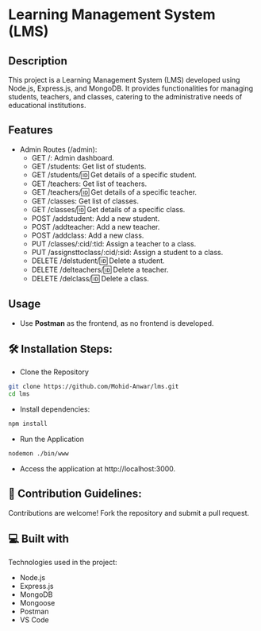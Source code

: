 # Learning Management System (LMS)

<p align="center">
  
</p>

## Description

This project is a Learning Management System (LMS) developed using Node.js, Express.js, and MongoDB. It provides functionalities for managing students, teachers, and classes, catering to the administrative needs of educational institutions.

## Features

- Admin Routes (/admin):
  - GET /: Admin dashboard.
  - GET /students: Get list of students.
  - GET /students/:id: Get details of a specific student.
  - GET /teachers: Get list of teachers.
  - GET /teachers/:id: Get details of a specific teacher.
  - GET /classes: Get list of classes.
  - GET /classes/:id: Get details of a specific class.
  - POST /addstudent: Add a new student.
  - POST /addteacher: Add a new teacher.
  - POST /addclass: Add a new class.
  - PUT /classes/:cid/:tid: Assign a teacher to a class.
  - PUT /assignsttoclass/:cid/:sid: Assign a student to a class.
  - DELETE /delstudent/:id: Delete a student.
  - DELETE /delteachers/:id: Delete a teacher.
  - DELETE /delclass/:id: Delete a class.

## Usage

- Use **Postman** as the frontend, as no frontend is developed.

## 🛠️ Installation Steps:

- Clone the Repository

```bash
git clone https://github.com/Mohid-Anwar/lms.git
cd lms
```

- Install dependencies:

```bash
npm install
```

- Run the Application

```bash
nodemon ./bin/www
```

- Access the application at http://localhost:3000.

## 🍰 Contribution Guidelines:</h2>

Contributions are welcome! Fork the repository and submit a pull request.

## 💻 Built with

Technologies used in the project:

- Node.js
- Express.js
- MongoDB
- Mongoose
- Postman
- VS Code
